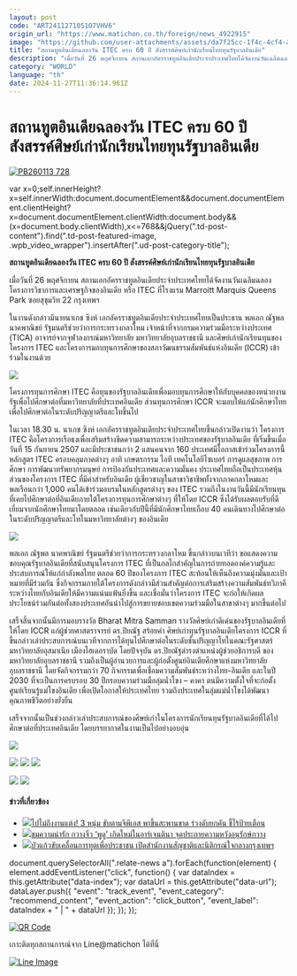 ```yaml
---
layout: post
code: "ART2411271051O7VHV6"
origin_url: "https://www.matichon.co.th/foreign/news_4922915"
image: "https://github.com/user-attachments/assets/da7f25cc-1f4c-4cf4-a60e-0aba569cdd21"
title: "สถานทูตอินเดียฉลองวัน ITEC ครบ 60 ปี สังสรรค์ศิษย์เก่านักเรียนไทยทุนรัฐบาลอินเดีย"
description: "เมื่อวันที่ 26 พฤศจิกายน สถานเอกอัครราชทูตอินเดียประจำประเทศไทยได้จัดงานวันเฉลิมฉลองโครงการวิชาการและเศรษฐกิจของอินเดีย หรือ ITEC ที่โรงแรม Marroitt Marquis Queens Park ซอยสุขุมวิท 22 กรุงเทพฯ"
category: "WORLD"
language: "th"
date: 2024-11-27T11:36:14.961Z
---
```


# สถานทูตอินเดียฉลองวัน ITEC ครบ 60 ปี สังสรรค์ศิษย์เก่านักเรียนไทยทุนรัฐบาลอินเดีย

[![](https://www.matichon.co.th/wp-content/uploads/2024/11/PB260113-728.jpg "PB260113 728")](https://www.matichon.co.th/wp-content/uploads/2024/11/PB260113-728.jpg)

var x=0;self.innerHeight?x=self.innerWidth:document.documentElement&&document.documentElement.clientHeight?x=document.documentElement.clientWidth:document.body&&(x=document.body.clientWidth),x<=768&&jQuery(".td-post-content").find(".td-post-featured-image, .wpb\_video\_wrapper").insertAfter(".ud-post-category-title");

**สถานทูตอินเดียฉลองวัน ITEC ครบ 60 ปี สังสรรค์ศิษย์เก่านักเรียนไทยทุนรัฐบาลอินเดีย**

เมื่อวันที่ 26 พฤศจิกายน สถานเอกอัครราชทูตอินเดียประจำประเทศไทยได้จัดงานวันเฉลิมฉลองโครงการวิชาการและเศรษฐกิจของอินเดีย หรือ ITEC ที่โรงแรม Marroitt Marquis Queens Park ซอยสุขุมวิท 22 กรุงเทพฯ

ในงานดังกล่าวมีนายนาเกช ซิงห์ เอกอัครราชทูตอินเดียประจำประเทศไทยเป็นประธาน พลเอก ณัฐพล นาคพาณิชย์ รัฐมนตรีช่วยว่าการกระทรวงกลาโหม เจ้าหน้าที่จากกรมความร่วมมือระหว่างประเทศ (TICA) อาจารย์จากจุฬาลงกรณ์มหาวิทยาลัย มหาวิทยาลัยอุบลราชธานี และศิษย์เก่านักเรียนทุนของโครงการ ITEC และโครงการมอบทุนการศึกษาของสภาวัฒนธรรมสัมพันธ์แห่งอินเดีย (ICCR) เข้าร่วมในงานด้วย

![](https://www.matichon.co.th/wp-content/uploads/2024/11/PB260171-728.jpg)

โครงการทุนการศึกษา ITEC คือทุนของรัฐบาลอินเดียเพื่อมอบทุนการศึกษาให้กับบุคคลของหน่วยงานรัฐเพื่อไปศึกษาต่อที่มหาวิทยาลัยที่ประเทศอินเดีย ส่วนทุนการศึกษา ICCR จะมอบให้แก่นักศึกษาไทยเพื่อไปศึกษาต่อในระดับปริญญาตรีและโทขึ้นไป

ในเวลา 18.30 น. นาเกช ซิงห์ เอกอัครราชทูตอินเดียประจำประเทศไทยขึ้นกล่าวเปิดงานว่า โครงการ ITEC คือโครงการเรือธงเพื่อเสริมสร้างขีดความสามารถระหว่างประเทศของรัฐบาลอินเดีย ที่เริ่มขึ้นเมื่อวันที่ 15 กันยายน 2507 และมีประชาชนกว่า 2 แสนคนจาก 160 ประเทศมีโอกาสเข้าร่วมโครงการนี้ หลักสูตร ITEC ครอบคลุมภาคต่างๆ อาทิ เกษตรกรรม ไอที เทคโนโลยีไซเบอร์ การดูแลสุขภาพ การศึกษา การพัฒนาทรัพยากรมนุษย์ การป้องกันประเทศและความมั่นคง ประเทศไทยถือเป็นประเทศหุ้นส่วนของโครงการ ITEC ที่มีค่าสำหรับอินเดีย ผู้เชี่ยวชาญในสาขาวิชาชีพทั้งจากภาคกลาโหมและพลเรือนกว่า 1,000 คนได้เข้าร่วมอบรมในหลักสูตรต่างๆ ของ ITEC รวมถึงในงานวันนี้มีนักเรียนทุนที่เคยไปศึกษาต่อที่อินเดียภายใต้โครงการทุนการศึกษาต่างๆ ที่ให้โดย ICCR ซึ่งได้รับผลตอบรับที่ดีเยี่ยมจากนักศึกษาไทยมาโดยตลอด เช่นเดียวกับปีนี้ที่มีนักศึกษาไทยเกือบ 40 คนเดินทางไปศึกษาต่อในระดับปริญญาตรีและโทในมหาวิทยาลัยต่างๆ ของอินเดีย

![](https://www.matichon.co.th/wp-content/uploads/2024/11/PB260383-728.jpg)

พลเอก ณัฐพล นาคพาณิชย์ รัฐมนตรีช่วยว่าการกระทรวงกลาโหม ขึ้นกล่าวบนเวทีว่า ขอแสดงความขอบคุณรัฐบาลอินเดียที่สนับสนุนโครงการ ITEC ที่เป็นกลไกสำคัญในการถ่ายทอดองค์ความรู้และประสบการณ์ให้แก่กำลังพลไทย ตลอด 60 ปีของโครงการ ITEC สะท้อนให้เห็นถึงความมุ่งมั่นและเป้าหมายที่มีร่วมกัน ซึ่งกิจกรรมภายใต้โครงการดังกล่าวมีส่วนสำคัญต่อการเสริมสร้างความสัมพันธ์ทวิภาคีระหว่างไทยกับอินเดียให้มีความแน่นแฟ้นยิ่งขึ้น และเชื่อมั่นว่าโครงการ ITEC จะก่อให้เกิดผลประโยชน์ร่วมกันต่อทั้งสองประเทศอันนำไปสู่การขยายขอบเขตความร่วมมือในสาขาต่างๆ มากขึ้นต่อไป

เสร็จสิ้นจากนั้นมีการมอบรางวัล Bharat Mitra Samman รางวัลศิษย์เก่าดีเด่นของรัฐบาลอินเดียที่ให้โดย ICCR แก่ผู้ช่วยศาสตราจารย์ ดร.ปิยณัฐ สร้อยคำ ศิษย์เก่าทุนรัฐบาลอินเดียโครงการ ICCR ที่ขึ้นกล่าวเล่าประสบการณ์บนเวทีจากการได้ทุนไปศึกษาต่อในระดับชั้นปริญญาโทในคณะรัฐศาสตร์ มหาวิทยาลัยอุสมาเนีย เมืองไฮเดอราบัด โดยปัจจุบัน ดร.ปิยณัฐดำรงตำแหน่งผู้ช่วยอธิการบดี ของมหาวิทยาลัยอุบลราชธานี รวมถึงเป็นผู้อำนวยการและผู้ก่อตั้งศูนย์อินเดียศึกษาแห่งมหาวิทยาลัยอุบลราชธานี โดยจัดกิจกรรมกว่า 70 กิจกรรมเพื่อเชื่อมความสัมพันธ์ระหว่างไทย-อินเดีย และในปี 2030 ที่จะเป็นการครบรอบ 30 ปีกรอบความร่วมมือลุ่มน้ำโขง – คงคา ตนมีความตั้งใจที่จะก่อตั้งศูนย์เรียนรู้แม่โขงอินเดีย เพื่อเปิดโอกาสให้ประเทศไทย รวมถึงประเทศในลุ่มแม่น้ำโขงได้พัฒนาคุณภาพชีวิตอย่างยั่งยืน

เสร็จจากนั้นเป็นช่วงกล่าวเล่าประสบการณ์ของศิษย์เก่าในโครงการนักเรียนทุนรัฐบาลอินเดียที่ได้ไปศึกษาต่อที่ประเทศอินเดีย โดยบรรยากาศในงานเป็นไปอย่างอบอุ่น

![](https://www.matichon.co.th/wp-content/uploads/2024/11/PB260218-728.jpg)

![](https://www.matichon.co.th/wp-content/uploads/2024/11/PB260227-728.jpg) ![](https://www.matichon.co.th/wp-content/uploads/2024/11/PB260268-728.jpg) ![](https://www.matichon.co.th/wp-content/uploads/2024/11/PB260383-728-1.jpg)

![](https://www.matichon.co.th/wp-content/uploads/2024/11/IMG20241126204634-728.jpg) ![](https://www.matichon.co.th/wp-content/uploads/2024/11/PB260256-728.jpg)

#### ข่าวที่เกี่ยวข้อง

*   [![](https://www.matichon.co.th/wp-content/uploads/2024/11/83852.jpg)ไปไม่ถึงงานแต่ง! 3 หนุ่ม ขับตามจีพีเอส พาขึ้นสะพานขาด ร่วงดับยกคัน ชี้ไร้ป้ายเตือน](https://www.matichon.co.th/foreign/news_4923511)
*   [![](https://www.matichon.co.th/wp-content/uploads/2024/11/2024-11-26T111045Z_1437408881_RC2EABA8B8VG_RTRMADP_3_ARGENTINA-PUDU.jpg)ชมความน่ารัก กวางจิ๋ว ‘พูดู’ เกิดใหม่ในอาร์เจนตินา จุดประกายความหวังอนุรักษ์กวาง](https://www.matichon.co.th/foreign/news_4923447)
*   [![](https://www.matichon.co.th/wp-content/uploads/2024/11/728-338.jpg)บัวแก้วขับเคลื่อนการทูตเพื่อประชาชน เปิดสำนักงานสัญชาติและนิติกรณ์ใจกลางกรุงเทพฯ](https://www.matichon.co.th/foreign/news_4923207)

document.querySelectorAll(".relate-news a").forEach(function(element) { element.addEventListener("click", function() { var dataIndex = this.getAttribute("data-index"); var dataUrl = this.getAttribute("data-url"); dataLayer.push({ "event": "track\_event", "event\_category": "recommend\_content", "event\_action": "click\_button", "event\_label": dataIndex + " | " + dataUrl }); }); });

[![QR Code](https://www.matichon.co.th/wp-content/uploads/2023/07/wob1371z.jpg)](https://lin.ee/ht0nDxX)

เกาะติดทุกสถานการณ์จาก Line@matichon ได้ที่นี่

[![Line Image](https://www.matichon.co.th/wp-content/uploads/2023/07/th.png)](https://lin.ee/ht0nDxX)